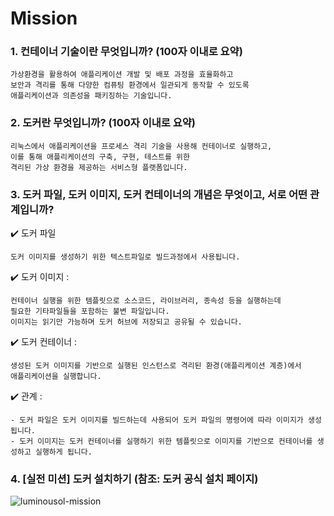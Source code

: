 # Mission

### 1. 컨테이너 기술이란 무엇입니까? (100자 이내로 요약)
    가상환경을 활용하여 애플리케이션 개발 및 배포 과정을 효율화하고 
    보안과 격리를 통해 다양한 컴퓨팅 환경에서 일관되게 동작할 수 있도록 
    애플리케이션과 의존성을 패키징하는 기술입니다.

### 2. 도커란 무엇입니까? (100자 이내로 요약)
    리눅스에서 애플리케이션을 프로세스 격리 기술을 사용해 컨테이너로 실행하고, 
    이를 통해 애플리케이션의 구축, 구현, 테스트를 위한 
    격리된 가상 환경을 제공하는 서비스형 플랫폼입니다.

### 3. 도커 파일, 도커 이미지, 도커 컨테이너의 개념은 무엇이고, 서로 어떤 관계입니까?
✔️ 도커 파일
<br/>

    도커 이미지를 생성하기 위한 텍스트파일로 빌드과정에서 사용됩니다. 

✔️ 도커 이미지 :
<br/>

    컨테이너 실행을 위한 템플릿으로 소스코드, 라이브러리, 종속성 등을 실행하는데 
    필요한 기타파일들을 포함하는 불변 파일입니다. 
    이미지는 읽기만 가능하며 도커 허브에 저장되고 공유될 수 있습니다. 

✔️ 도커 컨테이너 :
<br/>

    생성된 도커 이미지를 기반으로 실행된 인스턴스로 격리된 환경(애플리케이션 계층)에서 
    애플리케이션을 실행합니다.  

✔️ 관계 :
<br/>

    - 도커 파일은 도커 이미지를 빌드하는데 사용되어 도커 파일의 명령어에 따라 이미지가 생성됩니다.
    - 도커 이미지는 도커 컨테이너를 실행하기 위한 템플릿으로 이미지를 기반으로 컨테이너를 생성하고 실행하게 됩니다.

### 4. [실전 미션] 도커 설치하기 (참조: 도커 공식 설치 페이지)

![luminousol-mission](https://github.com/luminousol/portfolio/assets/130022922/f917ccb4-e7d4-41d9-a7ea-f35fc9694877)
